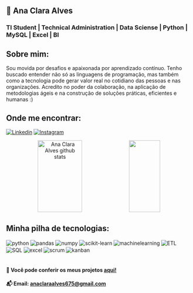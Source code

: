 ## 💌 Ana Clara Alves
### TI Student | Technical Administration | Data Sciense | Python | MySQL | Excel | BI

## Sobre mim:
Sou movida por desafios e apaixonada por aprendizado contínuo. Tenho buscado entender não só as linguagens de programação, mas também como a tecnologia pode gerar valor real no cotidiano das pessoas e nas organizações. Acredito no poder da colaboração, na aplicação de metodologias ágeis e na construção de soluções práticas, eficientes e humanas :)

## Onde me encontrar:
[![Linkedin](https://img.shields.io/badge/Linkedin-E4405F?style=for-the-badge&logo=linkedin&logoColor=white)](https://www.linkedin.com/in/ana-clara-6367862bb/?trk=opento_sprofile_topcard)
[![Instagram](https://img.shields.io/badge/Instagram-E4405F?style=for-the-badge&logo=linkedin&logoColor=white)](https://www.instagram.com/cla.clv/)

<div align="center">  
  <img width="49%" height="195px" src="https://github-readme-stats.vercel.app/api?username=aanaclv&show_icons=true&count_private=true&hide_border=true&title_color=ffc1d5&icon_color=00bfbf&text_color=c9d1d9&bg_color=0d1117" alt="Ana Clara Alves github stats" /> 
  <img width="41%" height="195px" src="https://github-readme-stats.vercel.app/api/top-langs/?username=aanaclv&layout=compact&hide_border=true&title_color=ffc1d5&text_color=00bfbf&bg_color=0d1117" />
</div>

## Minha pilha de tecnologias:

<div style="display: inline_block">
  <img align="center" alt="python" src="https://img.shields.io/badge/PYTHON-F10066?style=for-the-badge&logo=python&logoColor=white" />
  <img align="center" alt="pandas" src="https://img.shields.io/badge/pandas-fc6998?style=for-the-badge&logo=pandas&logoColor=white" />
  <img align="center" alt="numpy" src="https://img.shields.io/badge/numpy-F10066?style=for-the-badge&logo=numpy&logoColor=white" />
  <img align="center" alt="scikit-learn" src="https://img.shields.io/badge/scikitlearn-fc6998?style=for-the-badge&logo=scikitlearn&logoColor=white" />
  <img align="center" alt="machinelearning" src="https://img.shields.io/badge/machine learning-F10066?style=for-the-badge&logo=machinelearning&logoColor=white" />
  <img align="center" alt="ETL" src="https://img.shields.io/badge/ETL-fc6998?style=for-the-badge&logo=ETL&logoColor=white" />
  <img align="center" alt="SQL" src="https://img.shields.io/badge/SQL-F10066?style=for-the-badge&logo=SQL&logoColor=white" />
  <img align="center" alt="excel" src="https://img.shields.io/badge/excel-fc6998?style=for-the-badge&logo=excel&logoColor=white" />
  <img align="center" alt="scrum" src="https://img.shields.io/badge/scrum-F10066?style=for-the-badge&logo=scrum&logoColor=white" />
  <img align="center" alt="kanban" src="https://img.shields.io/badge/kanban-fc6998?style=for-the-badge&logo=kanban&logoColor=white" />


  
</div><br/>

#### 📄 Você pode conferir os meus projetos [aqui!](https://github.com/aanaclv?tab=repositories)

#### 📬 Email: anaclaraalves675@gmail.com
<!--
**aanaclv/aanaclv** is a ✨ _special_ ✨ repository because its `README.md` (this file) appears on your GitHub profile.

Here are some ideas to get you started:

- 🔭 I’m currently working on ...
- 🌱 I’m currently learning ...
- 👯 I’m looking to collaborate on ...
- 🤔 I’m looking for help with ...
- 💬 Ask me about ...
- 📫 How to reach me: ...
- 😄 Pronouns: ...
- ⚡ Fun fact: ...
-->
